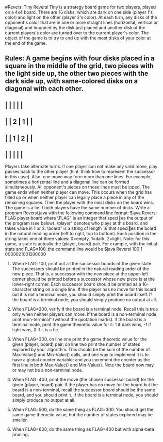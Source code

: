 #Reversi Tiny
Reversi Tiny is a strategy board game for two players, played on a 4x4 board. There are 16 disks, which are dark on one side (player 1's color) and light on the other (player 2's color). At each turn, any disks of the opponent's color that are in one or more straight lines (horizontal, vertical or diagonal) and bounded by the disk just placed and another disk of the current players's color are turned over to the current player's color. The object of the game is to try to end up with the most disks of your color at the end of the game.

Rules:
A game begins with four disks placed in a square in the middle of the grid, two pieces with the light side
up, the other two pieces with the dark side up, with same-colored disks on a diagonal with each other.
-----------------
| | | | |
-----------------
| | 2 | 1 | |
-----------------
| | 1 | 2 | |
-----------------
| | | | |
-----------------



Players take alternate turns. If one player can not make any valid move, play passes back to the other
player (hint: think how to represent the successor in this case). Also, one move may form more than one lines.
For example, sometimes a horizontal line and a diagonal line can be formed simultaneously. All opponent's
pieces on those lines must be 
ipped. The game ends when neither player can move. This occurs when the
grid has filled up or when neither player can legally place a piece in any of the remaining squares. Then the
player with the most disks on the board wins. The game is a tie if both players have the same number of
disks.
Write a program Reversi.java with the following command line format:
$java Reversi FLAG player board
where \FLAG" is an integer that species the output of the program (see below). \player" denotes who
plays at this board, and takes value in 1 or 2. \board" is a string of length 16 that species the board in the
natural reading order (left to right, top to bottom). Each position in the string takes one of three values:
0=empty, 1=dark, 2=light. Note: for this game, a state is actually the (player, board) pair. For example,
with the initial state and FLAG=100, the command line would be
$java Reversi 100 1 0000021001200000

1. When FLAG=100, print out all the successor boards of the given state. The successors should be
printed in the natural reading order of the new piece. That is, a successor with the new piece at the
upper-left corner should be printed before a successor whose new piece is at the lower-right corner.
Each successor board should be printed as a 16-character string on a single line. If the player has no
move for this board but it is not a terminal node, you should simply print the board itself. If the board
is a terminal node, you should simply produce no output at all.

2. When FLAG=200, verify if the board is a terminal node. Recall this is true only when neither players
can move. If the board is a non-terminal node, print \non-terminal" (without the quotation marks).
If the board is a terminal node, print the game theoretic value for it: 1 if dark wins, -1 if light wins, 0
if it is a tie.
3. When FLAG=300, on line one print the game theoretic
value for the given (player, board) pair; on line two print the number of states explored by your
algorithm. This should be the sum of the number of Max-Value() and Min-Value() calls, and one way
to implement it is to have a global counter variable: and you increment the counter as the first line in
both Max-Value() and Min-Value(). Note the board now may or may not be a non-terminal node.
4. When FLAG=400, print the
move (the chosen successor board) for the given (player, board) pair. If the player has no move for the
board but the board is a non-terminal, recall the successor board should be the same board, and you
should print it. If the board is a terminal node, you should simply produce no output at all.
5. When FLAG=500, do the same thing as FLAG=300. You should get the same game
theoretic value, but the number of states explored may be smaller.
6. When FLAG=600, do the same thing as FLAG=400 but with alpha-beta pruning.
